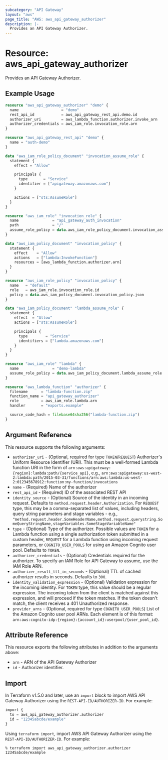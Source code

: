 ```yaml
---
subcategory: "API Gateway"
layout: "aws"
page_title: "AWS: aws_api_gateway_authorizer"
description: |-
  Provides an API Gateway Authorizer.
---
```


# Resource: aws_api_gateway_authorizer

Provides an API Gateway Authorizer.

## Example Usage

```terraform
resource "aws_api_gateway_authorizer" "demo" {
  name                   = "demo"
  rest_api_id            = aws_api_gateway_rest_api.demo.id
  authorizer_uri         = aws_lambda_function.authorizer.invoke_arn
  authorizer_credentials = aws_iam_role.invocation_role.arn
}

resource "aws_api_gateway_rest_api" "demo" {
  name = "auth-demo"
}

data "aws_iam_role_policy_document" "invocation_assume_role" {
  statement {
    effect = "Allow"

    principals {
      type       = "Service"
      identifier = ["apigateway.amazonaws.com"]
    }

    actions = ["sts:AssumeRole"]
  }
}

resource "aws_iam_role" "invocation_role" {
  name               = "api_gateway_auth_invocation"
  path               = "/"
  assume_role_policy = data.aws_iam_role_policy_document.invocation_assume_role.json
}

data "aws_iam_policy_document" "invocation_policy" {
  statement {
    effect    = "Allow"
    actions   = ["lambda:InvokeFunction"]
    resources = [aws_lambda_function.authorizer.arn]
  }
}

resource "aws_iam_role_policy" "invocation_policy" {
  name   = "default"
  role   = aws_iam_role.invocation_role.id
  policy = data.aws_iam_policy_document.invocation_policy.json
}

data "aws_iam_policy_document" "lambda_assume_role" {
  statement {
    effect  = "Allow"
    actions = ["sts:AssumeRole"]

    principals {
      type        = "Service"
      identifiers = ["lambda.amazonaws.com"]
    }
  }
}

resource "aws_iam_role" "lambda" {
  name               = "demo-lambda"
  assume_role_policy = data.aws_iam_policy_document.lambda_assume_role.json
}

resource "aws_lambda_function" "authorizer" {
  filename      = "lambda-function.zip"
  function_name = "api_gateway_authorizer"
  role          = aws_iam_role.lambda.arn
  handler       = "exports.example"

  source_code_hash = filebase64sha256("lambda-function.zip")
}
```

## Argument Reference

This resource supports the following arguments:

* `authorizer_uri` - (Optional, required for type `TOKEN`/`REQUEST`) Authorizer's Uniform Resource Identifier (URI). This must be a well-formed Lambda function URI in the form of `arn:aws:apigateway:{region}:lambda:path/{service_api}`,
 e.g., `arn:aws:apigateway:us-west-2:lambda:path/2015-03-31/functions/arn:aws:lambda:us-west-2:012345678912:function:my-function/invocations`
* `name` - (Required) Name of the authorizer
* `rest_api_id` - (Required) ID of the associated REST API
* `identity_source` - (Optional) Source of the identity in an incoming request. Defaults to `method.request.header.Authorization`. For `REQUEST` type, this may be a comma-separated list of values, including headers, query string parameters and stage variables - e.g., `"method.request.header.SomeHeaderName,method.request.querystring.SomeQueryStringName,stageVariables.SomeStageVariableName"`
* `type` - (Optional) Type of the authorizer. Possible values are `TOKEN` for a Lambda function using a single authorization token submitted in a custom header, `REQUEST` for a Lambda function using incoming request parameters, or `COGNITO_USER_POOLS` for using an Amazon Cognito user pool. Defaults to `TOKEN`.
* `authorizer_credentials` - (Optional) Credentials required for the authorizer. To specify an IAM Role for API Gateway to assume, use the IAM Role ARN.
* `authorizer_result_ttl_in_seconds` - (Optional) TTL of cached authorizer results in seconds. Defaults to `300`.
* `identity_validation_expression` - (Optional) Validation expression for the incoming identity. For `TOKEN` type, this value should be a regular expression. The incoming token from the client is matched against this expression, and will proceed if the token matches. If the token doesn't match, the client receives a 401 Unauthorized response.
* `provider_arns` - (Optional, required for type `COGNITO_USER_POOLS`) List of the Amazon Cognito user pool ARNs. Each element is of this format: `arn:aws:cognito-idp:{region}:{account_id}:userpool/{user_pool_id}`.

## Attribute Reference

This resource exports the following attributes in addition to the arguments above:

* `arn` - ARN of the API Gateway Authorizer
* `id` - Authorizer identifier.

## Import

In Terraform v1.5.0 and later, use an `import` block to import AWS API Gateway Authorizer using the `REST-API-ID/AUTHORIZER-ID`. For example:

```terraform
import {
  to = aws_api_gateway_authorizer.authorizer
  id = "12345abcde/example"
}
```

Using `terraform import`, import AWS API Gateway Authorizer using the `REST-API-ID/AUTHORIZER-ID`. For example:

```console
% terraform import aws_api_gateway_authorizer.authorizer 12345abcde/example
```
